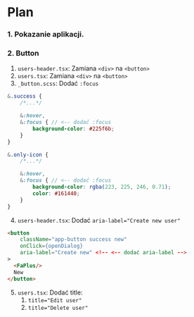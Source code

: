 # Plan

### 1. Pokazanie aplikacji.
### 2. Button
1. `users-header.tsx`: Zamiana `<div>` na `<button>`
2. `users.tsx`: Zamiana `<div>` na `<button>`
3. `_button.scss`: Dodać `:focus`
```scss
&.success {
    /*...*/

    &:hover,
    &:focus { // <-- dodać :focus
        background-color: #225f6b;
    }
}  

&.only-icon {
    /*...*/

    &:hover,
    &:focus { // <-- dodać :focus
        background-color: rgba(223, 225, 246, 0.71);
        color: #161440;
    }
}
```
    
4. `users-header.tsx`: Dodać `aria-label="Create new user"`
```html
<button
    className="app-button success new"
    onClick={openDialog}
    aria-label="Create new" <!-- <-- dodać aria-label -->
>
  <FaPlus/>
  New
</button>
```
5. `users.tsx`: Dodać title:
    1. `title="Edit user"`
    2. `title="Delete user"`
